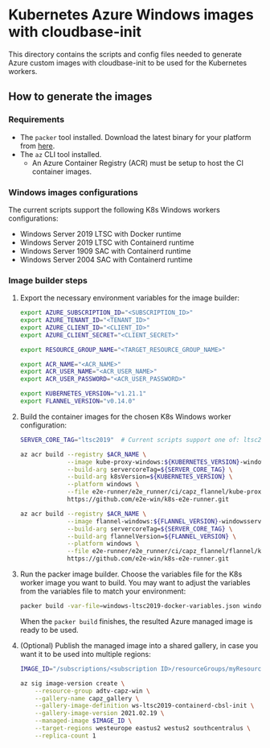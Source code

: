 # Kubernetes Azure Windows images with cloudbase-init

This directory contains the scripts and config files needed to generate Azure custom images with cloudbase-init to be used for the Kubernetes workers.

## How to generate the images

### Requirements

* The `packer` tool installed. Download the latest binary for your platform from [here](https://www.packer.io/downloads).
* The `az` CLI tool installed.
  * An Azure Container Registry (ACR) must be setup to host the CI container images.

### Windows images configurations

The current scripts support the following K8s Windows workers configurations:

* Windows Server 2019 LTSC with Docker runtime
* Windows Server 2019 LTSC with Containerd runtime
* Windows Server 1909 SAC with Containerd runtime
* Windows Server 2004 SAC with Containerd runtime

### Image builder steps

1. Export the necessary environment variables for the image builder:

    ```bash
    export AZURE_SUBSCRIPTION_ID="<SUBSCRIPTION_ID>"
    export AZURE_TENANT_ID="<TENANT_ID>"
    export AZURE_CLIENT_ID="<CLIENT_ID>"
    export AZURE_CLIENT_SECRET="<CLIENT_SECRET>"

    export RESOURCE_GROUP_NAME="<TARGET_RESOURCE_GROUP_NAME>"

    export ACR_NAME="<ACR_NAME>"
    export ACR_USER_NAME="<ACR_USER_NAME>"
    export ACR_USER_PASSWORD="<ACR_USER_PASSWORD>"

    export KUBERNETES_VERSION="v1.21.1"
    export FLANNEL_VERSION="v0.14.0"
    ```

2. Build the container images for the chosen K8s Windows worker configuration:

    ```bash
    SERVER_CORE_TAG="ltsc2019"  # Current scripts support one of: ltsc2019, 1909, 2004.

    az acr build --registry $ACR_NAME \
                 --image kube-proxy-windows:${KUBERNETES_VERSION}-windowsservercore-${SERVER_CORE_TAG} \
                 --build-arg servercoreTag=${SERVER_CORE_TAG} \
                 --build-arg k8sVersion=${KUBERNETES_VERSION} \
                 --platform windows \
                 --file e2e-runner/e2e_runner/ci/capz_flannel/kube-proxy/kube-proxy-windows.Dockerfile \
                 https://github.com/e2e-win/k8s-e2e-runner.git

    az acr build --registry $ACR_NAME \
                 --image flannel-windows:${FLANNEL_VERSION}-windowsservercore-${SERVER_CORE_TAG} \
                 --build-arg servercoreTag=${SERVER_CORE_TAG} \
                 --build-arg flannelVersion=${FLANNEL_VERSION} \
                 --platform windows \
                 --file e2e-runner/e2e_runner/ci/capz_flannel/flannel/kube-flannel-windows.Dockerfile \
                 https://github.com/e2e-win/k8s-e2e-runner.git
    ```

3. Run the packer image builder. Choose the variables file for the K8s worker image you want to build. You may want to adjust the variables from the variables file to match your environment:

    ```bash
    packer build -var-file=windows-ltsc2019-docker-variables.json windows.json
    ```

    When the `packer build` finishes, the resulted Azure managed image is ready to be used.

4. (Optional) Publish the managed image into a shared gallery, in case you want it to be used into multiple regions:

    ```bash
    IMAGE_ID="/subscriptions/<subscription ID>/resourceGroups/myResourceGroup/providers/Microsoft.Compute/images/myImage"

    az sig image-version create \
        --resource-group adtv-capz-win \
        --gallery-name capz_gallery \
        --gallery-image-definition ws-ltsc2019-containerd-cbsl-init \
        --gallery-image-version 2021.02.19 \
        --managed-image $IMAGE_ID \
        --target-regions westeurope eastus2 westus2 southcentralus \
        --replica-count 1
    ```
